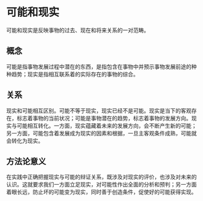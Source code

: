 # 可能和现实

可能和现实是反映事物的过去、现在和将来关系的一对范畴。

## 概念

可能是指事物发展过程中潜在的东西，是指包含在事物中并预示事物发展前途的种种趋势；现实是指相互联系着的实际存在的事物的综合。

## 关系

现实和可能相互区别。可能不等于现实，现实已经不是可能。现实是当下的客观存在，标志着事物的当前状况；可能是事物潜在的趋势，标志着事物的发展方向。现实与可能相互转化。一方面，现实蕴藏着未来的发展方向，会不断产生新的可能；另一方面，可能包含着发展成为现实的因素和根据，一旦主客观条件成熟，可能就会转化为现实。

## 方法论意义

在实践中正确把握现实与可能的辩证关系，既涉及对现实的评价，也涉及对未来的认识。这就要求我们一方面立足现实，对可能性作出全面的分析和预判；另一方面着眼长远，防止坏的可能变为现实，同时善于创造条件，促使好的可能获得实现。
